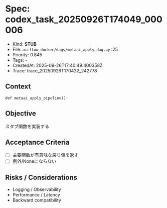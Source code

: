 # Spec: codex_task_20250926T174049_000006
- Kind: **STUB**
- File: `airflow_docker/dags/metaai_apply_dag.py` :25
- Priority: 0.845
- Tags: -
- CreatedAt: 2025-09-26T17:40:49.400358Z
- Trace: trace_20250926T170422_242778

## Context
```
def metaai_apply_pipeline():
```

## Objective
スタブ関数を実装する

## Acceptance Criteria
- [ ] 主要関数が有意味な戻り値を返す
- [ ] 例外/Noneにならない

## Risks / Considerations
- Logging / Observability
- Performance / Latency
- Backward compatibility

